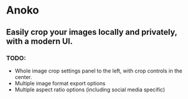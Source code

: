 # Anoko

## Easily crop your images locally and privately, with a modern UI.

### TODO:

- Whole image crop settings panel to the left, with crop controls in the center.
- Multiple image format export options
- Multiple aspect ratio options (including social media specific)
